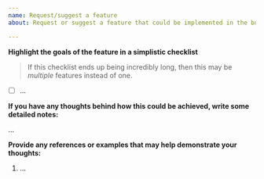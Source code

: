 ```yaml
---
name: Request/suggest a feature
about: Request or suggest a feature that could be implemented in the build.

---
```


**Highlight the goals of the feature in a simplistic checklist**
> If this checklist ends up being incredibly long, then this may be _multiple_ features instead of one.

- [ ] ...

**If you have any thoughts behind how this could be achieved, write some detailed notes:**

...

**Provide any references or examples that may help demonstrate your thoughts:**

1. ...
